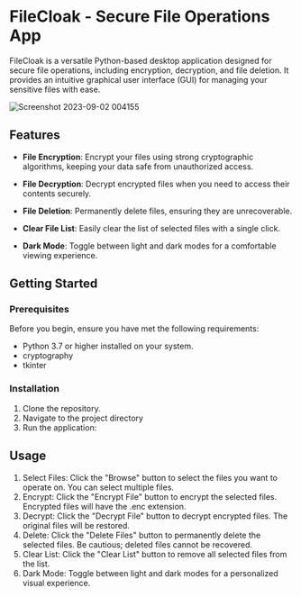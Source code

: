 # FileCloak - Secure File Operations App

FileCloak is a versatile Python-based desktop application designed for secure file operations, including encryption, decryption, and file deletion. It provides an intuitive graphical user interface (GUI) for managing your sensitive files with ease.

![Screenshot 2023-09-02 004155](https://github.com/hat7r1ck/FileCloak/assets/110708720/9c8b6a93-8b49-4fb5-a25d-2a69acf67fce)


## Features

- **File Encryption**: Encrypt your files using strong cryptographic algorithms, keeping your data safe from unauthorized access.

- **File Decryption**: Decrypt encrypted files when you need to access their contents securely.

- **File Deletion**: Permanently delete files, ensuring they are unrecoverable.

- **Clear File List**: Easily clear the list of selected files with a single click.

- **Dark Mode**: Toggle between light and dark modes for a comfortable viewing experience.

## Getting Started

### Prerequisites

Before you begin, ensure you have met the following requirements:

- Python 3.7 or higher installed on your system.
- cryptography
- tkinter

### Installation

1. Clone the repository.
2. Navigate to the project directory
3. Run the application:

## Usage

1. Select Files: Click the "Browse" button to select the files you want to operate on. You can select multiple files.
2. Encrypt: Click the "Encrypt File" button to encrypt the selected files. Encrypted files will have the .enc extension.
3. Decrypt: Click the "Decrypt File" button to decrypt encrypted files. The original files will be restored.
4. Delete: Click the "Delete Files" button to permanently delete the selected files. Be cautious; deleted files cannot be recovered.
5. Clear List: Click the "Clear List" button to remove all selected files from the list.
6. Dark Mode: Toggle between light and dark modes for a personalized visual experience.
